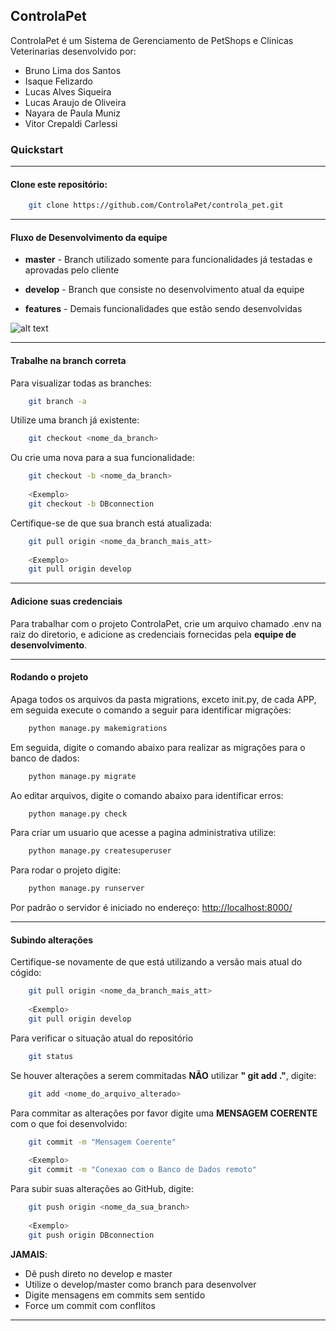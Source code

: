ControlaPet 
--------------------------------------------------------------------------

ControlaPet é um Sistema de Gerenciamento de PetShops e Clinicas Veterinarias  desenvolvido por:


* Bruno Lima dos Santos  
* Isaque Felizardo
* Lucas Alves Siqueira
* Lucas Araujo de Oliveira
* Nayara de Paula Muniz
* Vitor Crepaldi Carlessi    




### Quickstart

---

#### Clone este repositório:

```sh
    git clone https://github.com/ControlaPet/controla_pet.git
```

---


#### Fluxo de Desenvolvimento da equipe

* **master** - Branch utilizado somente para funcionalidades já testadas e aprovadas pelo cliente
* **develop** - Branch que consiste no desenvolvimento atual da equipe

* **features** - Demais funcionalidades que estão sendo desenvolvidas


![alt text](https://www.bitbull.it/blog/git-flow-come-funziona/gitflow-1.png "GitFlow")

---




#### Trabalhe na branch correta

Para visualizar todas as branches:
```sh
    git branch -a
```


Utilize uma branch já existente:
```sh
    git checkout <nome_da_branch>
```

Ou crie uma nova para a sua funcionalidade:
```sh
    git checkout -b <nome_da_branch>
    
    <Exemplo>
    git checkout -b DBconnection
```

Certifique-se de que sua branch está atualizada:
```sh
    git pull origin <nome_da_branch_mais_att>
    
    <Exemplo>
    git pull origin develop
```
---


#### Adicione suas credenciais
Para trabalhar com o projeto ControlaPet, crie um arquivo chamado .env na raiz do diretorio, e 
adicione as credenciais fornecidas pela **equipe de desenvolvimento**.


---

#### Rodando o projeto

Apaga todos os arquivos da pasta migrations, exceto init.py, de cada APP, em seguida execute o comando a seguir para identificar migrações:
```sh
    python manage.py makemigrations
```

Em seguida, digite o comando abaixo para realizar as migrações para o banco de dados:

```sh
    python manage.py migrate
```

Ao editar arquivos, digite o comando abaixo para identificar erros:
```sh
    python manage.py check
```

Para criar um usuario que acesse a pagina administrativa utilize:
```sh
    python manage.py createsuperuser
```

Para rodar o projeto digite:
```sh
    python manage.py runserver
```
Por padrão o servidor é iniciado no endereço: [http://localhost:8000/](http://localhost:8000/)


---


#### Subindo alterações
Certifique-se novamente de que está utilizando a versão mais atual do cógido:

```sh
    git pull origin <nome_da_branch_mais_att>
    
    <Exemplo>
    git pull origin develop
```


Para verificar o situação atual do repositório
```sh
    git status
```
Se houver alterações a serem commitadas **NÃO** utilizar **" git add ."**, digite:
```sh
    git add <nome_do_arquivo_alterado>
```

Para commitar as alterações por favor digite uma **MENSAGEM COERENTE** com o que foi desenvolvido:
```sh
    git commit -m "Mensagem Coerente"
    
    <Exemplo>
    git commit -m "Conexao com o Banco de Dados remoto"
```

Para subir suas alterações ao GitHub, digite:

```sh
    git push origin <nome_da_sua_branch>
    
    <Exemplo>
    git push origin DBconnection
```
**JAMAIS**:
* Dê push direto no develop e master
* Utilize o develop/master como branch para desenvolver
* Digite mensagens em commits sem sentido
* Force um commit com conflitos

---
